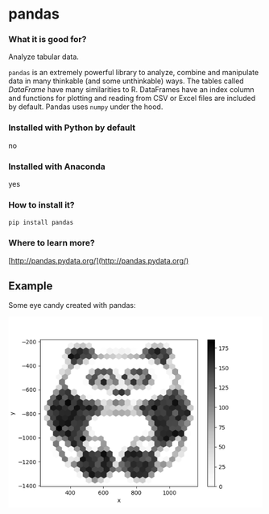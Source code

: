 
# pandas

### What it is good for?

Analyze tabular data.

`pandas` is an extremely powerful library to analyze, combine and manipulate data in many thinkable (and some unthinkable) ways. The tables called *DataFrame* have many similarities to R. DataFrames have an index column and functions for plotting and reading from CSV or Excel files are included by default. Pandas uses `numpy` under the hood.

### Installed with Python by default

no

### Installed with Anaconda

yes

### How to install it?

    pip install pandas

### Where to learn more?

[http://pandas.pydata.org/](http://pandas.pydata.org/)

## Example

Some eye candy created with pandas:

![](../images/hexpanda.png)
